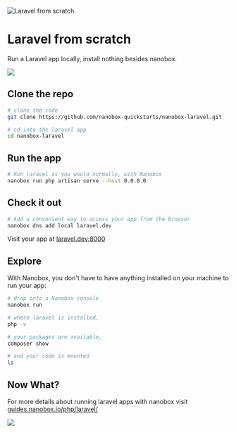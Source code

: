 ![Laravel from scratch](https://guides.nanobox.io/assets/quickstart-icons/laravel.png)

# Laravel from scratch

Run a Laravel app locally, install nothing besides nanobox. 

<a href="https://nanobox.io/download"><img src="https://guides.nanobox.io/assets/quickstart-icons/download.png" /></a>


## Clone the repo

```bash
# clone the code
git clone https://github.com/nanobox-quickstarts/nanobox-laravel.git

# cd into the laravel app
cd nanobox-laravel
```

## Run the app

```bash
# Run laravel as you would normally, with Nanobox
nanobox run php artisan serve --host 0.0.0.0
```

## Check it out

```bash
# Add a convenient way to access your app from the browser
nanobox dns add local laravel.dev
```

Visit your app at <a href="http://laravel.dev:8000" target="\_blank">laravel.dev:8000</a>

## Explore

With Nanobox, you don't have to have anything installed on your machine to run your app:

```bash
# drop into a Nanobox console
nanobox run

# where laravel is installed,
php -v

# your packages are available,
composer show

# and your code is mounted
ls
```

## Now What?
For more details about running laravel apps with nanobox visit [guides.nanobox.io/php/laravel/](https://guides.nanobox.io/php/laravel/)

<a href="https://nanobox.io"><img src="https://guides.nanobox.io/assets/quickstart-icons/footer.png" /></a>
